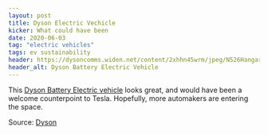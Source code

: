 ```yaml
---
layout: post
title: Dyson Electric Vechicle
kicker: What could have been
date: 2020-06-03
tag: "electric vehicles"
tags: ev sustainability
header: https://dysoncomms.widen.net/content/2xhhn45wrm/jpeg/N526Hangar?w=1280&x.app=portals&x.portal_shortcode=ekj4cenp
header_alt: Dyson Battery Electric Vehicle
---
```


This [Dyson Battery Electric vehicle](https://www.dyson.co.uk/newsroom/overview/features/june-2020/dyson-battery-electric-vehicle.html) looks great, and would have been a welcome counterpoint to Tesla. Hopefully, more automakers are entering the space.

Source: [Dyson](https://www.dyson.co.uk/newsroom/overview/features/june-2020/dyson-battery-electric-vehicle.html)
